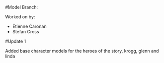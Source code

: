 #Model Branch:

Worked on by:

* Etienne Caronan
* Stefan Cross

#Update 1

Added base character models for the heroes of the story, krogg, glenn and linda